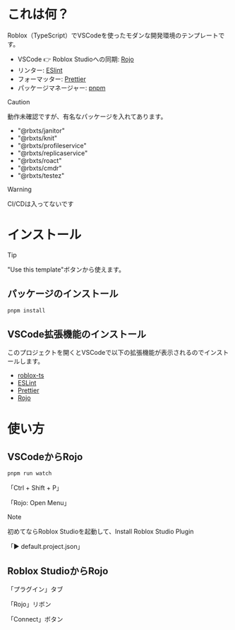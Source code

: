 # これは何？

Roblox（TypeScript）でVSCodeを使ったモダンな開発環境のテンプレートです。

- VSCode 👉 Roblox Studioへの同期: [Rojo](https://github.com/rojo-rbx/rojo)
- リンター: [ESlint](https://github.com/eslint/eslint)
- フォーマッター: [Prettier](https://github.com/prettier/prettier)
- パッケージマネージャー: [pnpm](https://github.com/pnpm/pnpm)

> [!CAUTION]
> 動作未確認ですが、有名なパッケージを入れてあります。

- "@rbxts/janitor"
- "@rbxts/knit"
- "@rbxts/profileservice"
- "@rbxts/replicaservice"
- "@rbxts/roact"
- "@rbxts/cmdr"
- "@rbxts/testez"

> [!WARNING]
> CI/CDは入ってないです

# インストール

> [!TIP]
> "Use this template"ボタンから使えます。

## パッケージのインストール

```bash
pnpm install
```

## VSCode拡張機能のインストール

このプロジェクトを開くとVSCodeで以下の拡張機能が表示されるのでインストールします。

- [roblox-ts](https://marketplace.visualstudio.com/items?itemName=Roblox-TS.vscode-roblox-ts)
- [ESLint](https://marketplace.visualstudio.com/items?itemName=dbaeumer.vscode-eslint)
- [Prettier](https://marketplace.visualstudio.com/items?itemName=esbenp.prettier-vscode)
- [Rojo](https://marketplace.visualstudio.com/items?itemName=evaera.vscode-rojo)


# 使い方

## VSCodeからRojo

```bash
pnpm run watch
```

「Ctrl + Shift + P」

「Rojo: Open Menu」

> [!NOTE]
> 初めてならRoblox Studioを起動して、Install Roblox Studio Plugin

「▶ default.project.json」

## Roblox StudioからRojo

「プラグイン」タブ

「Rojo」リボン

「Connect」ボタン
